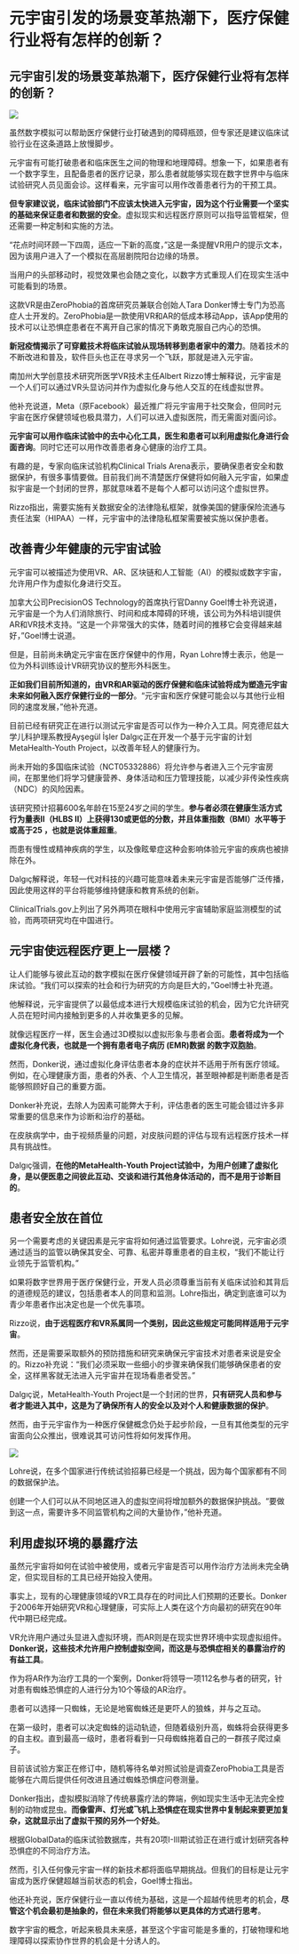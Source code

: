 # 元宇宙引发的场景变革热潮下，医疗保健行业将有怎样的创新？


## 元宇宙引发的场景变革热潮下，医疗保健行业将有怎样的创新？

![](d33cd24f1b05d1cb4aad8f8d0e66330.jpg)

虽然数字模拟可以帮助医疗保健行业打破遇到的障碍瓶颈，但专家还是建议临床试验行业在这条道路上放慢脚步。

元宇宙有可能打破患者和临床医生之间的物理和地理障碍。想象一下，如果患者有一个数字孪生，且配备患者的医疗记录，那么患者就能够实现在数字世界中与临床试验研究人员见面会诊。这样看来，元宇宙可以用作改善患者行为的干预工具。

**但专家建议说，临床试验部门不应该太快进入元宇宙，因为这个行业需要一个坚实的基础来保证患者和数据的安全**。虚拟现实和远程医疗原则可以指导监管框架，但还需要一种定制和实施的方法。

“花点时间环顾一下四周，适应一下新的高度，”这是一条提醒VR用户的提示文本，因为该用户进入了一个模拟在高层剧院阳台边缘的场景。

当用户的头部移动时，视觉效果也会随之变化，以数字方式重现人们在现实生活中可能看到的场景。

这款VR是由ZeroPhobia的首席研究员兼联合创始人Tara Donker博士专门为恐高症人士开发的。ZeroPhobia是一款使用VR和AR的低成本移动App，该App使用的技术可以让恐惧症患者在不离开自己家的情况下勇敢克服自己内心的恐惧。

**新冠疫情揭示了可穿戴技术将临床试验从现场转移到患者家中的潜力**。随着技术的不断改进和普及，软件巨头也正在寻求另一个飞跃，那就是进入元宇宙。



南加州大学创意技术研究所医学VR技术主任Albert Rizzo博士解释说，元宇宙是一个人们可以通过VR头显访问并作为虚拟化身与他人交互的在线虚拟世界。

他补充说道，Meta（原Facebook）最近推广将元宇宙用于社交聚会，但同时元宇宙在医疗保健领域也极具潜力，人们可以进入虚拟医院，而无需面对面问诊。

**元宇宙可以用作临床试验中的去中心化工具，医生和患者可以利用虚拟化身进行会面咨询**。同时它还可以用作改善患者身心健康的治疗工具。

有趣的是，专家向临床试验机构Clinical Trials Arena表示，要确保患者安全和数据保护，有很多事情要做。目前我们尚不清楚医疗保健将如何融入元宇宙，如果虚拟宇宙是一个封闭的世界，那就意味着不是每个人都可以访问这个虚拟世界。

Rizzo指出，需要实施有关数据安全的法律隐私框架，就像美国的健康保险流通与责任法案（HIPAA）一样，元宇宙中的法律隐私框架需要被实施以保护患者。



## **改善青少年健康的元宇宙试验**



元宇宙可以被描述为使用VR、AR、区块链和人工智能（AI）的模拟或数字宇宙，允许用户作为虚拟化身进行交互。

加拿大公司PrecisionOS Technology的首席执行官Danny Goel博士补充说道，元宇宙是一个为人们消除旅行、时间和成本障碍的环境，该公司为外科培训提供AR和VR技术支持。“这是一个非常强大的实体，随着时间的推移它会变得越来越好，”Goel博士说道。

但是，目前尚未确定元宇宙在医疗保健中的作用，Ryan Lohre博士表示，他是一位为外科训练设计VR研究协议的整形外科医生。

**正如我们目前所知道的，由VR和AR驱动的医疗保健和临床试验将成为塑造元宇宙未来如何融入医疗保健行业的一部分**。“元宇宙和医疗保健可能会以与其他行业相同的速度发展，”他补充道。

目前已经有研究正在进行以测试元宇宙是否可以作为一种介入工具。阿克德尼兹大学儿科护理系教授Ayşegül İşler Dalgıç正在开发一个基于元宇宙的计划MetaHealth-Youth Project，以改善年轻人的健康行为。

尚未开始的多国临床试验（NCT05332886）将允许参与者进入三个元宇宙房间，在那里他们将学习健康营养、身体活动和压力管理技能，以减少非传染性疾病（NDC）的风险因素。

该研究预计招募600名年龄在15至24岁之间的学生。**参与者必须在健康生活方式行为量表II（HLBS II）上获得130或更低的分数，并且体重指数（BMI）水平等于或高于25 ，也就是说体重超重**。

而患有慢性或精神疾病的学生，以及像眩晕症这种会影响体验元宇宙的疾病也被排除在外。



Dalgıç解释说，年轻一代对科技的兴趣可能意味着未来元宇宙是否能够广泛传播，因此使用这样的平台将能够维持健康和教育系统的创新。

ClinicalTrials.gov上列出了另外两项在眼科中使用元宇宙辅助家庭监测模型的试验，而两项研究均在中国进行。 



## **元宇宙使远程医疗更上一层楼？**



让人们能够与彼此互动的数字模拟在医疗保健领域开辟了新的可能性，其中包括临床试验。“我们可以探索的社会和行为研究的方向是巨大的，”Goel博士补充道。

他解释说，元宇宙提供了以最低成本进行大规模临床试验的机会，因为它允许研究人员在短时间内接触到更多的人并收集更多的见解。

就像远程医疗一样，医生会通过3D模拟以虚拟形象与患者会面。**患者将成为一个虚拟化身代表，也就是一个拥有患者电子病历 (EMR)数据 的数字双胞胎**。

然而，Donker说，通过虚拟化身评估患者本身的症状并不适用于所有医疗领域。例如，在心理健康方面，患者的外表、个人卫生情况，甚至眼神都是判断患者是否能够照顾好自己的重要方面。

Donker补充说，去除人为因素可能弊大于利，评估患者的医生可能会错过许多非常重要的信息来作为诊断和治疗的基础。

在皮肤病学中，由于视频质量的问题，对皮肤问题的评估与现有远程医疗技术一样具有挑战性。

Dalgıç强调，**在他的MetaHealth-Youth Project试验中，为用户创建了虚拟化身，是以便医患之间彼此互动、交谈和进行其他身体活动的，而不是用于诊断目的**。



## **患者安全放在首位**



另一个需要考虑的关键因素是元宇宙将如何通过监管要求。Lohre说，元宇宙必须通过适当的监管以确保其安全、可靠、私密并尊重患者的自主权，“我们不能让行业领先于监管机构。”

如果将数字世界用于医疗保健行业，开发人员必须尊重当前有关临床试验和其背后的道德规范的建议，包括患者本人的同意和监测。Lohre指出，确定到底谁可以为青少年患者作出决定也是一个优先事项。

Rizzo说，**由于远程医疗和VR系属同一个类别，因此这些规定可能同样适用于元宇宙**。

然而，还是需要采取额外的预防措施和研究来确保元宇宙技术对患者来说是安全的。Rizzo补充说：“我们必须采取一些细小的步骤来确保我们能够确保患者的安全，这样黑客就无法进入元宇宙并在现场看患者受苦。”

Dalgıç说，MetaHealth-Youth Project是一个封闭的世界，**只有研究人员和参与者才能进入其中，这是为了确保所有人的安全以及对个人和健康数据的保护**。

然而，由于元宇宙作为一种医疗保健概念仍处于起步阶段，一旦有其他类型的元宇宙面向公众推出，很难说其可访问性将如何发挥作用。

![](3fa2f89a391658b776cbc469911de67.jpg)

Lohre说，在多个国家进行传统试验招募已经是一个挑战，因为每个国家都有不同的数据保护法。

创建一个人们可以从不同地区进入的虚拟空间将增加额外的数据保护挑战。“要做到这一点，需要许多不同监管机构之间的大量协作，”他补充道。



## **利用虚拟环境的暴露疗法**



虽然元宇宙将如何在试验中被使用，或者元宇宙是否可以用作治疗方法尚未完全确定，但实现目标的工具已经开始投入使用。

事实上，现有的心理健康领域的VR工具存在的时间比人们预期的还要长。Donker于2006年开始研究VR和心理健康，可实际上人类在这个方向最初的研究在90年代中期已经完成。

VR允许用户通过头显进入虚拟环境，而AR则是在现实世界环境中实现虚拟组件。**Donker说，这些技术允许用户控制虚拟空间，而这是与恐惧症相关的暴露治疗的有益工具**。

作为将AR作为治疗工具的一个案例，Donker将领导一项112名参与者的研究，针对患有蜘蛛恐惧症的人进行分为10个等级的AR治疗。

患者可以选择一只蜘蛛，无论是地窖蜘蛛还是更吓人的狼蛛，并与之互动。

在第一级时，患者可以决定蜘蛛的运动轨迹，但随着级别升高，蜘蛛将会获得更多的自主权。直到最高一级时，患者将看到一只母蜘蛛拖着自己的一群孩子爬过桌子。

目前该试验方案正在修订中，随机等待名单对照试验是调查ZeroPhobia工具是否能够在六周后提供任何改进且通过蜘蛛恐惧症问卷测量。

Donker指出，虚拟模拟消除了传统暴露疗法的弊端，例如现实生活中无法完全控制的动物或昆虫。**而像雷声、灯光或飞机上恐惧症在现实世界中复制起来要更加复杂，这就显示出了虚拟干预的另外一个好处**。

根据GlobalData的临床试验数据库，共有20项I-III期试验正在进行或计划研究各种恐惧症的不同治疗方法。

然而，引入任何像元宇宙一样的新技术都将面临早期挑战。但我们的目标是让元宇宙成为医疗保健超越当前状态的机会，Goel博士指出。

他还补充说，医疗保健行业一直以传统为基础，这是一个超越传统思考的机会，**尽管这个机会最初是抽象的，但在未来我们将能够以更具体的方式进行思考**。

数字宇宙的概念，听起来极具未来感，甚至这个宇宙可能是多重的，打破物理和地理障碍以探索协作世界的机会是十分诱人的。
